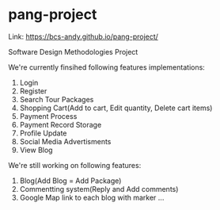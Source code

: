 # pang-project
Link: https://bcs-andy.github.io/pang-project/


Software Design Methodologies Project

We're currently finsihed following features implementations:

1. Login
2. Register
3. Search Tour Packages
4. Shopping Cart(Add to cart, Edit quantity, Delete cart items)
5. Payment Process
6. Payment Record Storage
7. Profile Update
8. Social Media Advertisments
9. View Blog

We're still working on following features:

1. Blog(Add Blog = Add Package)
2. Commentting system(Reply and Add comments)
3. Google Map link to each blog with marker
...
